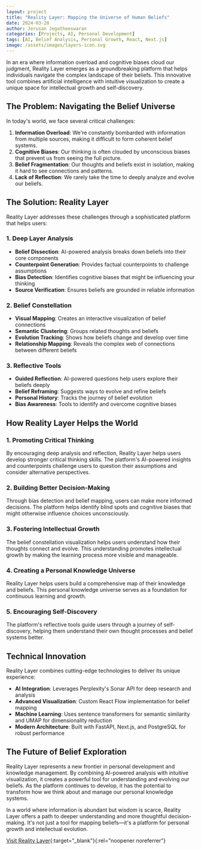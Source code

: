 ```yaml
---
layout: project
title: "Reality Layer: Mapping the Universe of Human Beliefs"
date: 2024-03-20
author: Jerusan Jegatheeswaran
categories: [Projects, AI, Personal Development]
tags: [AI, Belief Analysis, Personal Growth, React, Next.js]
image: /assets/images/layers-icon.svg
---
```


In an era where information overload and cognitive biases cloud our judgment, Reality Layer emerges as a groundbreaking platform that helps individuals navigate the complex landscape of their beliefs. This innovative tool combines artificial intelligence with intuitive visualization to create a unique space for intellectual growth and self-discovery.

## The Problem: Navigating the Belief Universe

In today's world, we face several critical challenges:

1. **Information Overload**: We're constantly bombarded with information from multiple sources, making it difficult to form coherent belief systems.
2. **Cognitive Biases**: Our thinking is often clouded by unconscious biases that prevent us from seeing the full picture.
3. **Belief Fragmentation**: Our thoughts and beliefs exist in isolation, making it hard to see connections and patterns.
4. **Lack of Reflection**: We rarely take the time to deeply analyze and evolve our beliefs.

## The Solution: Reality Layer

Reality Layer addresses these challenges through a sophisticated platform that helps users:

### 1. Deep Layer Analysis
- **Belief Dissection**: AI-powered analysis breaks down beliefs into their core components
- **Counterpoint Generation**: Provides factual counterpoints to challenge assumptions
- **Bias Detection**: Identifies cognitive biases that might be influencing your thinking
- **Source Verification**: Ensures beliefs are grounded in reliable information

### 2. Belief Constellation
- **Visual Mapping**: Creates an interactive visualization of belief connections
- **Semantic Clustering**: Groups related thoughts and beliefs
- **Evolution Tracking**: Shows how beliefs change and develop over time
- **Relationship Mapping**: Reveals the complex web of connections between different beliefs

### 3. Reflective Tools
- **Guided Reflection**: AI-powered questions help users explore their beliefs deeply
- **Belief Reframing**: Suggests ways to evolve and refine beliefs
- **Personal History**: Tracks the journey of belief evolution
- **Bias Awareness**: Tools to identify and overcome cognitive biases

## How Reality Layer Helps the World

### 1. Promoting Critical Thinking
By encouraging deep analysis and reflection, Reality Layer helps users develop stronger critical thinking skills. The platform's AI-powered insights and counterpoints challenge users to question their assumptions and consider alternative perspectives.

### 2. Building Better Decision-Making
Through bias detection and belief mapping, users can make more informed decisions. The platform helps identify blind spots and cognitive biases that might otherwise influence choices unconsciously.

### 3. Fostering Intellectual Growth
The belief constellation visualization helps users understand how their thoughts connect and evolve. This understanding promotes intellectual growth by making the learning process more visible and manageable.

### 4. Creating a Personal Knowledge Universe
Reality Layer helps users build a comprehensive map of their knowledge and beliefs. This personal knowledge universe serves as a foundation for continuous learning and growth.

### 5. Encouraging Self-Discovery
The platform's reflective tools guide users through a journey of self-discovery, helping them understand their own thought processes and belief systems better.

## Technical Innovation

Reality Layer combines cutting-edge technologies to deliver its unique experience:

- **AI Integration**: Leverages Perplexity's Sonar API for deep research and analysis
- **Advanced Visualization**: Custom React Flow implementation for belief mapping
- **Machine Learning**: Uses sentence transformers for semantic similarity and UMAP for dimensionality reduction
- **Modern Architecture**: Built with FastAPI, Next.js, and PostgreSQL for robust performance

## The Future of Belief Exploration

Reality Layer represents a new frontier in personal development and knowledge management. By combining AI-powered analysis with intuitive visualization, it creates a powerful tool for understanding and evolving our beliefs. As the platform continues to develop, it has the potential to transform how we think about and manage our personal knowledge systems.

In a world where information is abundant but wisdom is scarce, Reality Layer offers a path to deeper understanding and more thoughtful decision-making. It's not just a tool for mapping beliefs—it's a platform for personal growth and intellectual evolution.

[Visit Reality Layer](https://realitylayer.xyz){:target="_blank"}{:rel="noopener noreferrer"} 